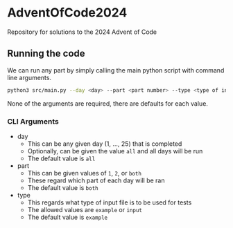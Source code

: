 # AdventOfCode2024
Repository for solutions to the 2024 Advent of Code

## Running the code
We can run any part by simply calling the main python script with command line arguments.

```sh
python3 src/main.py --day <day> --part <part number> --type <type of input file>
```

None of the arguments are required, there are defaults for each value.

### CLI Arguments
* day
  * This can be any given day (1, ..., 25) that is completed
  * Optionally, can be given the value `all` and all days will be run
  * The default value is `all`
* part
  * This can be given values of `1`, `2`, or `both`
  * These regard which part of each day will be ran
  * The default value is `both`
* type
  * This regards what type of input file is to be used for tests
  * The allowed values are `example` or `input`
  * The default value is `example`